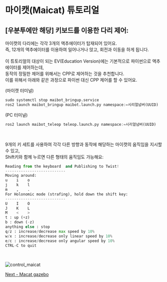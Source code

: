 # 마이캣(Maicat) 튜토리얼
## [우분투에만 해당] 키보드를 이용한 다리 제어:

마이캣의 다리에는 각각 3개의 액추에이터가 탑재되어 있어요.<br/>
즉, 12개의 액추에이터를 이용하여 일어나거나 앉고, 회전과 이동을 하게 됩니다.<br/>
<br/>
이 튜토리얼의 대상이 되는 EV(Education Version)에는 기본적으로 파이썬으로 액추에이터를 제어하는데,<br/>
동작의 정밀한 제어를 위해서는 CPP로 제어하는 것을 추천합니다.<br/>
이를 위해서 아래와 같은 과정으로 파이썬 대신 CPP 제어를 할 수 있어요.

(마이캣 터미널)
```python
sudo systemctl stop maibot_bringup.service
ros2 launch maibot_bringup maibot.launch.py namespace:=시리얼넘버(UUID)
```

(PC 터미널)
```python
ros2 launch maibot_teleop teleop.launch.py namespace:=시리얼넘버(UUID)
```

&nbsp;

9개의 키 세트를 사용하여 각각 다른 방향과 동작에 해당하는 마이캣의 움직임을 지시할 수 있고,<br/>
Shift키와 함께 누르면 다른 형태의 움직임도 가능해요:

```python
Reading from the keyboard  and Publishing to Twist!
---------------------------
Moving around:
u    i    o
j    k    l
m    ,    .
For Holonomic mode (strafing), hold down the shift key:
---------------------------
U    I    O
J    K    L
M    <    >
t : up (+z)
b : down (-z)
anything else : stop
q/z : increase/decrease max speed by 10%
w/x : increase/decrease only linear speed by 10%
e/c : increase/decrease only angular speed by 10%
CTRL-C to quit
```

&nbsp;

![control_maicat](https://github.com/user-attachments/assets/29e33904-531a-4251-b68f-c6791a70238c)


[Next - Macat gazebo](../10_maicat_gazebo/README.md)
